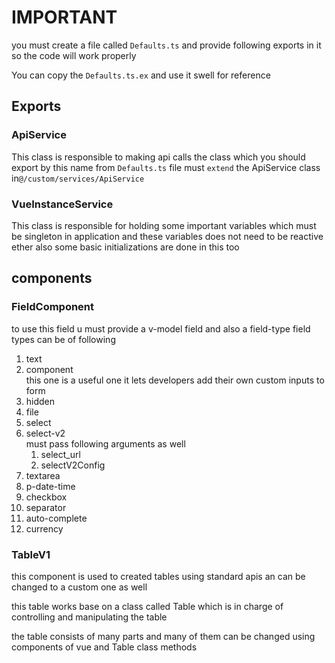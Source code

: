 # IMPORTANT
you must create a file called  `Defaults.ts` and provide
following exports in it so the code will work properly

You can copy the `Defaults.ts.ex`  and  use it swell for
reference

## Exports
### ApiService
This class is responsible to making api calls the class which
you should export by  this name  from `Defaults.ts` file must 
`extend` the ApiService class in`@/custom/services/ApiService`

### VueInstanceService
This class is responsible for holding some important  variables
which must be singleton in application and these variables does
not need to be reactive ether  also some  basic initializations
are done in this too

## components
### FieldComponent
to use this field u must provide a v-model field
and also a field-type field types can be of following

1. text 
2. component  
   this one is a useful one it lets developers add their own
   custom inputs to form
3. hidden 
4. file 
5. select 
6. select-v2  
   must pass following arguments as well
   1. select_url
   2. selectV2Config
7. textarea 
8. p-date-time 
9. checkbox 
10. separator 
11. auto-complete 
12. currency

### TableV1
this component is used to created tables using standard
apis an can be changed to a custom one as well

this table works base on a class called Table which is in charge
of controlling and manipulating the table

the table consists of many parts and many of them can be changed
using components of vue and Table class methods